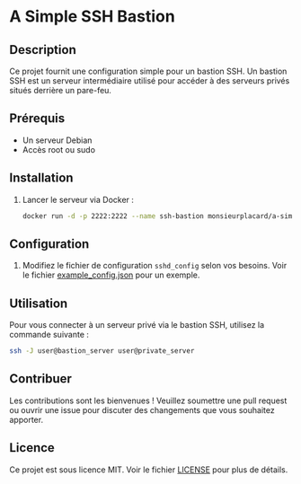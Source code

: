 # A Simple SSH Bastion

## Description
Ce projet fournit une configuration simple pour un bastion SSH. Un bastion SSH est un serveur intermédiaire utilisé pour accéder à des serveurs privés situés derrière un pare-feu.

## Prérequis
- Un serveur Debian
- Accès root ou sudo

## Installation
1. Lancer le serveur via Docker :
    ```bash
    docker run -d -p 2222:2222 --name ssh-bastion monsieurplacard/a-simple-ssh-bastion -v /path/to/config:/src/config -v /path/to/server-connection-keys:/src/server_connection_keys -v /path/to/user-keys:/src/user_keys -v /path/to/logs:/src/logs 
    ```

## Configuration
1. Modifiez le fichier de configuration `sshd_config` selon vos besoins. Voir le fichier [example_config.json](example_config.json) pour un exemple.

## Utilisation
Pour vous connecter à un serveur privé via le bastion SSH, utilisez la commande suivante :
```bash
ssh -J user@bastion_server user@private_server
```

## Contribuer
Les contributions sont les bienvenues ! Veuillez soumettre une pull request ou ouvrir une issue pour discuter des changements que vous souhaitez apporter.

## Licence
Ce projet est sous licence MIT. Voir le fichier [LICENSE](LICENSE) pour plus de détails.
